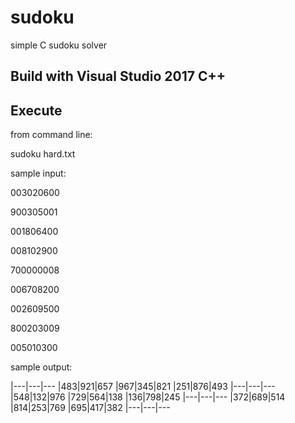 # sudoku
simple C sudoku solver

## Build with Visual Studio 2017 C++

## Execute

from command line:

sudoku hard.txt

sample input:

003020600

900305001

001806400

008102900

700000008

006708200

002609500

800203009

005010300

sample output:

|---|---|---
|483|921|657
|967|345|821
|251|876|493
|---|---|---
|548|132|976
|729|564|138
|136|798|245
|---|---|---
|372|689|514
|814|253|769
|695|417|382
|---|---|---
